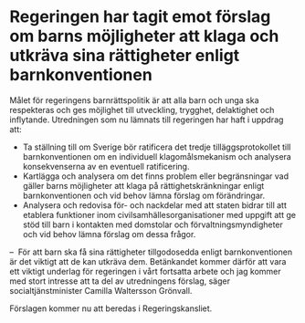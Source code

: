 # Regeringen har tagit emot förslag om barns möjligheter att klaga och utkräva sina rättigheter enligt barnkonventionen

Målet för regeringens barnrättspolitik är att alla barn och unga ska respekteras och ges möjlighet till utveckling, trygghet, delaktighet och inflytande. Utredningen som nu lämnats till regeringen har haft i uppdrag att:

* Ta ställning till om Sverige bör ratificera det tredje tilläggsprotokollet till barnkonventionen om en individuell klagomålsmekanism och analysera konsekvenserna av en eventuell ratificering.
* Kartlägga och analysera om det finns problem eller begränsningar vad gäller barns möjligheter att klaga på rättighetskränkningar enligt barnkonventionen och vid behov lämna förslag om förändringar.
* Analysera och redovisa för\- och nackdelar med att staten bidrar till att etablera funktioner inom civilsamhällesorganisationer med uppgift att ge stöd till barn i kontakten med domstolar och förvaltningsmyndigheter och vid behov lämna förslag om dessa frågor.

–  För att barn ska få sina rättigheter tillgodosedda enligt barnkonventionen är det viktigt att de kan utkräva dem. Betänkandet kommer därför att vara ett viktigt underlag för regeringen i vårt fortsatta arbete och jag kommer med stort intresse att ta del av utredningens förslag, säger socialtjänstminister Camilla Waltersson Grönvall.

Förslagen kommer nu att beredas i Regeringskansliet.
